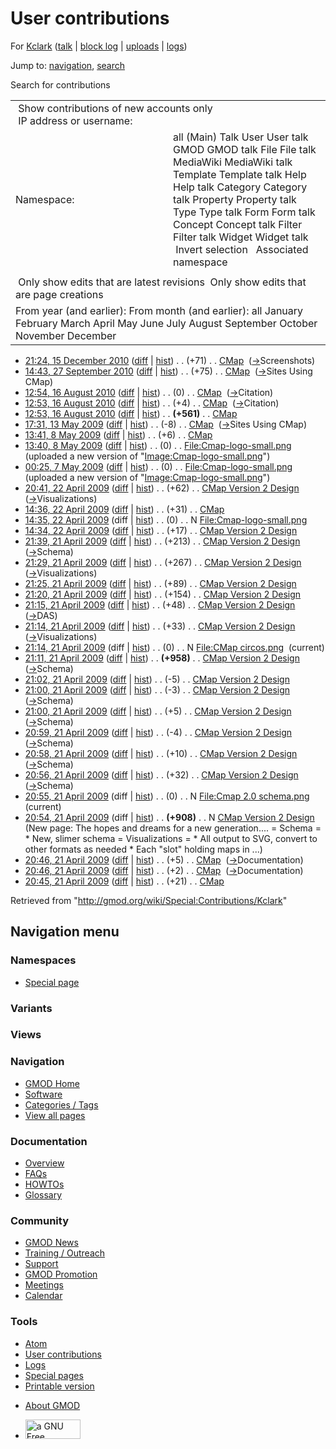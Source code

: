 <div id="mw-page-base" class="noprint">

</div>

<div id="mw-head-base" class="noprint">

</div>

<div id="content" class="mw-body" role="main">

<span id="top"></span>

<div id="mw-js-message" style="display:none;">

</div>



# <span dir="auto">User contributions</span>

<div id="bodyContent">

<div id="contentSub">

For <a
href="/mediawiki/index.php?title=User:Kclark&amp;action=edit&amp;redlink=1"
class="new" title="User:Kclark (page does not exist)">Kclark</a> (<a
href="/mediawiki/index.php?title=User_talk:Kclark&amp;action=edit&amp;redlink=1"
class="new" title="User talk:Kclark (page does not exist)">talk</a> \|
[block
log](/mediawiki/index.php?title=Special:Log/block&page=User%3AKclark "Special:Log/block")
\| [uploads](/wiki/Special:ListFiles/Kclark "Special:ListFiles/Kclark")
\| [logs](/wiki/Special:Log/Kclark "Special:Log/Kclark"))

</div>

<div id="jump-to-nav" class="mw-jump">

Jump to: [navigation](#mw-navigation), [search](#p-search)

</div>

<div id="mw-content-text">

Search for contributions

<table class="mw-contributions-table">
<colgroup>
<col style="width: 50%" />
<col style="width: 50%" />
</colgroup>
<tbody>
<tr class="odd">
<td colspan="2"> Show contributions of new accounts only<br />
 IP address or username:</td>
</tr>
<tr class="even">
<td class="mw-label">Namespace:</td>
<td>all (Main) Talk User User talk GMOD GMOD talk File File talk
MediaWiki MediaWiki talk Template Template talk Help Help talk Category
Category talk Property Property talk Type Type talk Form Form talk
Concept Concept talk Filter Filter talk Widget Widget talk  
 Invert selection 
 Associated namespace </td>
</tr>
<tr class="odd">
<td colspan="2"></td>
</tr>
<tr class="even">
<td colspan="2"> Only show edits that are latest revisions
 Only show edits that are page creations</td>
</tr>
<tr class="odd">
<td colspan="2">From year (and earlier): From month (and earlier): all
January February March April May June July August September October
November December</td>
</tr>
</tbody>
</table>

- <a href="/mediawiki/index.php?title=CMap&amp;oldid=16140"
  class="mw-changeslist-date" title="CMap">21:24, 15 December 2010</a>
  ([diff](/mediawiki/index.php?title=CMap&diff=prev&oldid=16140 "CMap")
  \| [hist](/mediawiki/index.php?title=CMap&action=history "CMap"))
  <span class="mw-changeslist-separator">. .</span>
  <span class="mw-plusminus-pos" dir="ltr"
  title="5,846 bytes after change">(+71)</span>‎
  <span class="mw-changeslist-separator">. .</span>
  <a href="/wiki/CMap" class="mw-contributions-title"
  title="CMap">CMap</a> ‎
  <span class="comment">([→](/wiki/CMap#Screenshots "CMap")‎<span dir="auto"><span class="autocomment">Screenshots</span></span>)</span>
- <a href="/mediawiki/index.php?title=CMap&amp;oldid=14606"
  class="mw-changeslist-date" title="CMap">14:43, 27 September 2010</a>
  ([diff](/mediawiki/index.php?title=CMap&diff=prev&oldid=14606 "CMap")
  \| [hist](/mediawiki/index.php?title=CMap&action=history "CMap"))
  <span class="mw-changeslist-separator">. .</span>
  <span class="mw-plusminus-pos" dir="ltr"
  title="6,000 bytes after change">(+75)</span>‎
  <span class="mw-changeslist-separator">. .</span>
  <a href="/wiki/CMap" class="mw-contributions-title"
  title="CMap">CMap</a> ‎
  <span class="comment">([→](/wiki/CMap#Sites_Using_CMap "CMap")‎<span dir="auto"><span class="autocomment">Sites
  Using CMap</span></span>)</span>
- <a href="/mediawiki/index.php?title=CMap&amp;oldid=14181"
  class="mw-changeslist-date" title="CMap">12:54, 16 August 2010</a>
  ([diff](/mediawiki/index.php?title=CMap&diff=prev&oldid=14181 "CMap")
  \| [hist](/mediawiki/index.php?title=CMap&action=history "CMap"))
  <span class="mw-changeslist-separator">. .</span>
  <span class="mw-plusminus-null" dir="ltr"
  title="5,885 bytes after change">(0)</span>‎
  <span class="mw-changeslist-separator">. .</span>
  <a href="/wiki/CMap" class="mw-contributions-title"
  title="CMap">CMap</a> ‎
  <span class="comment">([→](/wiki/CMap#Citation "CMap")‎<span dir="auto"><span class="autocomment">Citation</span></span>)</span>
- <a href="/mediawiki/index.php?title=CMap&amp;oldid=14180"
  class="mw-changeslist-date" title="CMap">12:53, 16 August 2010</a>
  ([diff](/mediawiki/index.php?title=CMap&diff=prev&oldid=14180 "CMap")
  \| [hist](/mediawiki/index.php?title=CMap&action=history "CMap"))
  <span class="mw-changeslist-separator">. .</span>
  <span class="mw-plusminus-pos" dir="ltr"
  title="5,885 bytes after change">(+4)</span>‎
  <span class="mw-changeslist-separator">. .</span>
  <a href="/wiki/CMap" class="mw-contributions-title"
  title="CMap">CMap</a> ‎
  <span class="comment">([→](/wiki/CMap#Citation "CMap")‎<span dir="auto"><span class="autocomment">Citation</span></span>)</span>
- <a href="/mediawiki/index.php?title=CMap&amp;oldid=14179"
  class="mw-changeslist-date" title="CMap">12:53, 16 August 2010</a>
  ([diff](/mediawiki/index.php?title=CMap&diff=prev&oldid=14179 "CMap")
  \| [hist](/mediawiki/index.php?title=CMap&action=history "CMap"))
  <span class="mw-changeslist-separator">. .</span> **(+561)**‎
  <span class="mw-changeslist-separator">. .</span>
  <a href="/wiki/CMap" class="mw-contributions-title"
  title="CMap">CMap</a> ‎
- <a href="/mediawiki/index.php?title=CMap&amp;oldid=8304"
  class="mw-changeslist-date" title="CMap">17:31, 13 May 2009</a>
  ([diff](/mediawiki/index.php?title=CMap&diff=prev&oldid=8304 "CMap")
  \| [hist](/mediawiki/index.php?title=CMap&action=history "CMap"))
  <span class="mw-changeslist-separator">. .</span>
  <span class="mw-plusminus-neg" dir="ltr"
  title="4,806 bytes after change">(-8)</span>‎
  <span class="mw-changeslist-separator">. .</span>
  <a href="/wiki/CMap" class="mw-contributions-title"
  title="CMap">CMap</a> ‎
  <span class="comment">([→](/wiki/CMap#Sites_Using_CMap "CMap")‎<span dir="auto"><span class="autocomment">Sites
  Using CMap</span></span>)</span>
- <a href="/mediawiki/index.php?title=CMap&amp;oldid=8300"
  class="mw-changeslist-date" title="CMap">13:41, 8 May 2009</a>
  ([diff](/mediawiki/index.php?title=CMap&diff=prev&oldid=8300 "CMap")
  \| [hist](/mediawiki/index.php?title=CMap&action=history "CMap"))
  <span class="mw-changeslist-separator">. .</span>
  <span class="mw-plusminus-pos" dir="ltr"
  title="4,814 bytes after change">(+6)</span>‎
  <span class="mw-changeslist-separator">. .</span>
  <a href="/wiki/CMap" class="mw-contributions-title"
  title="CMap">CMap</a> ‎
- <a
  href="/mediawiki/index.php?title=File:Cmap-logo-small.png&amp;oldid=8299"
  class="mw-changeslist-date" title="File:Cmap-logo-small.png">13:40, 8
  May 2009</a>
  ([diff](/mediawiki/index.php?title=File:Cmap-logo-small.png&diff=prev&oldid=8299 "File:Cmap-logo-small.png")
  \|
  [hist](/mediawiki/index.php?title=File:Cmap-logo-small.png&action=history "File:Cmap-logo-small.png"))
  <span class="mw-changeslist-separator">. .</span>
  <span class="mw-plusminus-null" dir="ltr"
  title="0 bytes after change">(0)</span>‎
  <span class="mw-changeslist-separator">. .</span>
  <a href="/wiki/File:Cmap-logo-small.png" class="mw-contributions-title"
  title="File:Cmap-logo-small.png">File:Cmap-logo-small.png</a> ‎
  <span class="comment">(uploaded a new version of
  "[Image:Cmap-logo-small.png](/wiki/File:Cmap-logo-small.png "File:Cmap-logo-small.png")")</span>
- <a
  href="/mediawiki/index.php?title=File:Cmap-logo-small.png&amp;oldid=8289"
  class="mw-changeslist-date" title="File:Cmap-logo-small.png">00:25, 7
  May 2009</a>
  ([diff](/mediawiki/index.php?title=File:Cmap-logo-small.png&diff=prev&oldid=8289 "File:Cmap-logo-small.png")
  \|
  [hist](/mediawiki/index.php?title=File:Cmap-logo-small.png&action=history "File:Cmap-logo-small.png"))
  <span class="mw-changeslist-separator">. .</span>
  <span class="mw-plusminus-null" dir="ltr"
  title="0 bytes after change">(0)</span>‎
  <span class="mw-changeslist-separator">. .</span>
  <a href="/wiki/File:Cmap-logo-small.png" class="mw-contributions-title"
  title="File:Cmap-logo-small.png">File:Cmap-logo-small.png</a> ‎
  <span class="comment">(uploaded a new version of
  "[Image:Cmap-logo-small.png](/wiki/File:Cmap-logo-small.png "File:Cmap-logo-small.png")")</span>
- <a
  href="/mediawiki/index.php?title=CMap_Version_2_Design&amp;oldid=8256"
  class="mw-changeslist-date" title="CMap Version 2 Design">20:41, 22
  April 2009</a>
  ([diff](/mediawiki/index.php?title=CMap_Version_2_Design&diff=prev&oldid=8256 "CMap Version 2 Design")
  \|
  [hist](/mediawiki/index.php?title=CMap_Version_2_Design&action=history "CMap Version 2 Design"))
  <span class="mw-changeslist-separator">. .</span>
  <span class="mw-plusminus-pos" dir="ltr"
  title="2,784 bytes after change">(+62)</span>‎
  <span class="mw-changeslist-separator">. .</span>
  <a href="/wiki/CMap_Version_2_Design" class="mw-contributions-title"
  title="CMap Version 2 Design">CMap Version 2 Design</a> ‎
  <span class="comment">([→](/wiki/CMap_Version_2_Design#Visualizations "CMap Version 2 Design")‎<span dir="auto"><span class="autocomment">Visualizations</span></span>)</span>
- <a href="/mediawiki/index.php?title=CMap&amp;oldid=8250"
  class="mw-changeslist-date" title="CMap">14:36, 22 April 2009</a>
  ([diff](/mediawiki/index.php?title=CMap&diff=prev&oldid=8250 "CMap")
  \| [hist](/mediawiki/index.php?title=CMap&action=history "CMap"))
  <span class="mw-changeslist-separator">. .</span>
  <span class="mw-plusminus-pos" dir="ltr"
  title="4,808 bytes after change">(+31)</span>‎
  <span class="mw-changeslist-separator">. .</span>
  <a href="/wiki/CMap" class="mw-contributions-title"
  title="CMap">CMap</a> ‎
- <a
  href="/mediawiki/index.php?title=File:Cmap-logo-small.png&amp;oldid=8249"
  class="mw-changeslist-date" title="File:Cmap-logo-small.png">14:35, 22
  April 2009</a> (diff \|
  [hist](/mediawiki/index.php?title=File:Cmap-logo-small.png&action=history "File:Cmap-logo-small.png"))
  <span class="mw-changeslist-separator">. .</span>
  <span class="mw-plusminus-null" dir="ltr"
  title="0 bytes after change">(0)</span>‎
  <span class="mw-changeslist-separator">. .</span> N
  <a href="/wiki/File:Cmap-logo-small.png" class="mw-contributions-title"
  title="File:Cmap-logo-small.png">File:Cmap-logo-small.png</a> ‎
- <a
  href="/mediawiki/index.php?title=CMap_Version_2_Design&amp;oldid=8248"
  class="mw-changeslist-date" title="CMap Version 2 Design">14:34, 22
  April 2009</a>
  ([diff](/mediawiki/index.php?title=CMap_Version_2_Design&diff=prev&oldid=8248 "CMap Version 2 Design")
  \|
  [hist](/mediawiki/index.php?title=CMap_Version_2_Design&action=history "CMap Version 2 Design"))
  <span class="mw-changeslist-separator">. .</span>
  <span class="mw-plusminus-pos" dir="ltr"
  title="2,722 bytes after change">(+17)</span>‎
  <span class="mw-changeslist-separator">. .</span>
  <a href="/wiki/CMap_Version_2_Design" class="mw-contributions-title"
  title="CMap Version 2 Design">CMap Version 2 Design</a> ‎
- <a
  href="/mediawiki/index.php?title=CMap_Version_2_Design&amp;oldid=8245"
  class="mw-changeslist-date" title="CMap Version 2 Design">21:39, 21
  April 2009</a>
  ([diff](/mediawiki/index.php?title=CMap_Version_2_Design&diff=prev&oldid=8245 "CMap Version 2 Design")
  \|
  [hist](/mediawiki/index.php?title=CMap_Version_2_Design&action=history "CMap Version 2 Design"))
  <span class="mw-changeslist-separator">. .</span>
  <span class="mw-plusminus-pos" dir="ltr"
  title="2,705 bytes after change">(+213)</span>‎
  <span class="mw-changeslist-separator">. .</span>
  <a href="/wiki/CMap_Version_2_Design" class="mw-contributions-title"
  title="CMap Version 2 Design">CMap Version 2 Design</a> ‎
  <span class="comment">([→](/wiki/CMap_Version_2_Design#Schema "CMap Version 2 Design")‎<span dir="auto"><span class="autocomment">Schema</span></span>)</span>
- <a
  href="/mediawiki/index.php?title=CMap_Version_2_Design&amp;oldid=8244"
  class="mw-changeslist-date" title="CMap Version 2 Design">21:29, 21
  April 2009</a>
  ([diff](/mediawiki/index.php?title=CMap_Version_2_Design&diff=prev&oldid=8244 "CMap Version 2 Design")
  \|
  [hist](/mediawiki/index.php?title=CMap_Version_2_Design&action=history "CMap Version 2 Design"))
  <span class="mw-changeslist-separator">. .</span>
  <span class="mw-plusminus-pos" dir="ltr"
  title="2,492 bytes after change">(+267)</span>‎
  <span class="mw-changeslist-separator">. .</span>
  <a href="/wiki/CMap_Version_2_Design" class="mw-contributions-title"
  title="CMap Version 2 Design">CMap Version 2 Design</a> ‎
  <span class="comment">([→](/wiki/CMap_Version_2_Design#Visualizations "CMap Version 2 Design")‎<span dir="auto"><span class="autocomment">Visualizations</span></span>)</span>
- <a
  href="/mediawiki/index.php?title=CMap_Version_2_Design&amp;oldid=8243"
  class="mw-changeslist-date" title="CMap Version 2 Design">21:25, 21
  April 2009</a>
  ([diff](/mediawiki/index.php?title=CMap_Version_2_Design&diff=prev&oldid=8243 "CMap Version 2 Design")
  \|
  [hist](/mediawiki/index.php?title=CMap_Version_2_Design&action=history "CMap Version 2 Design"))
  <span class="mw-changeslist-separator">. .</span>
  <span class="mw-plusminus-pos" dir="ltr"
  title="2,225 bytes after change">(+89)</span>‎
  <span class="mw-changeslist-separator">. .</span>
  <a href="/wiki/CMap_Version_2_Design" class="mw-contributions-title"
  title="CMap Version 2 Design">CMap Version 2 Design</a> ‎
- <a
  href="/mediawiki/index.php?title=CMap_Version_2_Design&amp;oldid=8242"
  class="mw-changeslist-date" title="CMap Version 2 Design">21:20, 21
  April 2009</a>
  ([diff](/mediawiki/index.php?title=CMap_Version_2_Design&diff=prev&oldid=8242 "CMap Version 2 Design")
  \|
  [hist](/mediawiki/index.php?title=CMap_Version_2_Design&action=history "CMap Version 2 Design"))
  <span class="mw-changeslist-separator">. .</span>
  <span class="mw-plusminus-pos" dir="ltr"
  title="2,136 bytes after change">(+154)</span>‎
  <span class="mw-changeslist-separator">. .</span>
  <a href="/wiki/CMap_Version_2_Design" class="mw-contributions-title"
  title="CMap Version 2 Design">CMap Version 2 Design</a> ‎
- <a
  href="/mediawiki/index.php?title=CMap_Version_2_Design&amp;oldid=8241"
  class="mw-changeslist-date" title="CMap Version 2 Design">21:15, 21
  April 2009</a>
  ([diff](/mediawiki/index.php?title=CMap_Version_2_Design&diff=prev&oldid=8241 "CMap Version 2 Design")
  \|
  [hist](/mediawiki/index.php?title=CMap_Version_2_Design&action=history "CMap Version 2 Design"))
  <span class="mw-changeslist-separator">. .</span>
  <span class="mw-plusminus-pos" dir="ltr"
  title="1,982 bytes after change">(+48)</span>‎
  <span class="mw-changeslist-separator">. .</span>
  <a href="/wiki/CMap_Version_2_Design" class="mw-contributions-title"
  title="CMap Version 2 Design">CMap Version 2 Design</a> ‎
  <span class="comment">([→](/wiki/CMap_Version_2_Design#DAS "CMap Version 2 Design")‎<span dir="auto"><span class="autocomment">DAS</span></span>)</span>
- <a
  href="/mediawiki/index.php?title=CMap_Version_2_Design&amp;oldid=8240"
  class="mw-changeslist-date" title="CMap Version 2 Design">21:14, 21
  April 2009</a>
  ([diff](/mediawiki/index.php?title=CMap_Version_2_Design&diff=prev&oldid=8240 "CMap Version 2 Design")
  \|
  [hist](/mediawiki/index.php?title=CMap_Version_2_Design&action=history "CMap Version 2 Design"))
  <span class="mw-changeslist-separator">. .</span>
  <span class="mw-plusminus-pos" dir="ltr"
  title="1,934 bytes after change">(+33)</span>‎
  <span class="mw-changeslist-separator">. .</span>
  <a href="/wiki/CMap_Version_2_Design" class="mw-contributions-title"
  title="CMap Version 2 Design">CMap Version 2 Design</a> ‎
  <span class="comment">([→](/wiki/CMap_Version_2_Design#Visualizations "CMap Version 2 Design")‎<span dir="auto"><span class="autocomment">Visualizations</span></span>)</span>
- <a href="/mediawiki/index.php?title=File:CMap_circos.png&amp;oldid=8239"
  class="mw-changeslist-date" title="File:CMap circos.png">21:14, 21 April
  2009</a> (diff \|
  [hist](/mediawiki/index.php?title=File:CMap_circos.png&action=history "File:CMap circos.png"))
  <span class="mw-changeslist-separator">. .</span>
  <span class="mw-plusminus-null" dir="ltr"
  title="0 bytes after change">(0)</span>‎
  <span class="mw-changeslist-separator">. .</span> N
  <a href="/wiki/File:CMap_circos.png" class="mw-contributions-title"
  title="File:CMap circos.png">File:CMap circos.png</a> ‎
  <span class="mw-uctop">(current)</span>
- <a
  href="/mediawiki/index.php?title=CMap_Version_2_Design&amp;oldid=8238"
  class="mw-changeslist-date" title="CMap Version 2 Design">21:11, 21
  April 2009</a>
  ([diff](/mediawiki/index.php?title=CMap_Version_2_Design&diff=prev&oldid=8238 "CMap Version 2 Design")
  \|
  [hist](/mediawiki/index.php?title=CMap_Version_2_Design&action=history "CMap Version 2 Design"))
  <span class="mw-changeslist-separator">. .</span> **(+958)**‎
  <span class="mw-changeslist-separator">. .</span>
  <a href="/wiki/CMap_Version_2_Design" class="mw-contributions-title"
  title="CMap Version 2 Design">CMap Version 2 Design</a> ‎
  <span class="comment">([→](/wiki/CMap_Version_2_Design#Schema "CMap Version 2 Design")‎<span dir="auto"><span class="autocomment">Schema</span></span>)</span>
- <a
  href="/mediawiki/index.php?title=CMap_Version_2_Design&amp;oldid=8237"
  class="mw-changeslist-date" title="CMap Version 2 Design">21:02, 21
  April 2009</a>
  ([diff](/mediawiki/index.php?title=CMap_Version_2_Design&diff=prev&oldid=8237 "CMap Version 2 Design")
  \|
  [hist](/mediawiki/index.php?title=CMap_Version_2_Design&action=history "CMap Version 2 Design"))
  <span class="mw-changeslist-separator">. .</span>
  <span class="mw-plusminus-neg" dir="ltr"
  title="943 bytes after change">(-5)</span>‎
  <span class="mw-changeslist-separator">. .</span>
  <a href="/wiki/CMap_Version_2_Design" class="mw-contributions-title"
  title="CMap Version 2 Design">CMap Version 2 Design</a> ‎
- <a
  href="/mediawiki/index.php?title=CMap_Version_2_Design&amp;oldid=8236"
  class="mw-changeslist-date" title="CMap Version 2 Design">21:00, 21
  April 2009</a>
  ([diff](/mediawiki/index.php?title=CMap_Version_2_Design&diff=prev&oldid=8236 "CMap Version 2 Design")
  \|
  [hist](/mediawiki/index.php?title=CMap_Version_2_Design&action=history "CMap Version 2 Design"))
  <span class="mw-changeslist-separator">. .</span>
  <span class="mw-plusminus-neg" dir="ltr"
  title="948 bytes after change">(-3)</span>‎
  <span class="mw-changeslist-separator">. .</span>
  <a href="/wiki/CMap_Version_2_Design" class="mw-contributions-title"
  title="CMap Version 2 Design">CMap Version 2 Design</a> ‎
  <span class="comment">([→](/wiki/CMap_Version_2_Design#Schema "CMap Version 2 Design")‎<span dir="auto"><span class="autocomment">Schema</span></span>)</span>
- <a
  href="/mediawiki/index.php?title=CMap_Version_2_Design&amp;oldid=8235"
  class="mw-changeslist-date" title="CMap Version 2 Design">21:00, 21
  April 2009</a>
  ([diff](/mediawiki/index.php?title=CMap_Version_2_Design&diff=prev&oldid=8235 "CMap Version 2 Design")
  \|
  [hist](/mediawiki/index.php?title=CMap_Version_2_Design&action=history "CMap Version 2 Design"))
  <span class="mw-changeslist-separator">. .</span>
  <span class="mw-plusminus-pos" dir="ltr"
  title="951 bytes after change">(+5)</span>‎
  <span class="mw-changeslist-separator">. .</span>
  <a href="/wiki/CMap_Version_2_Design" class="mw-contributions-title"
  title="CMap Version 2 Design">CMap Version 2 Design</a> ‎
  <span class="comment">([→](/wiki/CMap_Version_2_Design#Schema "CMap Version 2 Design")‎<span dir="auto"><span class="autocomment">Schema</span></span>)</span>
- <a
  href="/mediawiki/index.php?title=CMap_Version_2_Design&amp;oldid=8234"
  class="mw-changeslist-date" title="CMap Version 2 Design">20:59, 21
  April 2009</a>
  ([diff](/mediawiki/index.php?title=CMap_Version_2_Design&diff=prev&oldid=8234 "CMap Version 2 Design")
  \|
  [hist](/mediawiki/index.php?title=CMap_Version_2_Design&action=history "CMap Version 2 Design"))
  <span class="mw-changeslist-separator">. .</span>
  <span class="mw-plusminus-neg" dir="ltr"
  title="946 bytes after change">(-4)</span>‎
  <span class="mw-changeslist-separator">. .</span>
  <a href="/wiki/CMap_Version_2_Design" class="mw-contributions-title"
  title="CMap Version 2 Design">CMap Version 2 Design</a> ‎
  <span class="comment">([→](/wiki/CMap_Version_2_Design#Schema "CMap Version 2 Design")‎<span dir="auto"><span class="autocomment">Schema</span></span>)</span>
- <a
  href="/mediawiki/index.php?title=CMap_Version_2_Design&amp;oldid=8233"
  class="mw-changeslist-date" title="CMap Version 2 Design">20:58, 21
  April 2009</a>
  ([diff](/mediawiki/index.php?title=CMap_Version_2_Design&diff=prev&oldid=8233 "CMap Version 2 Design")
  \|
  [hist](/mediawiki/index.php?title=CMap_Version_2_Design&action=history "CMap Version 2 Design"))
  <span class="mw-changeslist-separator">. .</span>
  <span class="mw-plusminus-pos" dir="ltr"
  title="950 bytes after change">(+10)</span>‎
  <span class="mw-changeslist-separator">. .</span>
  <a href="/wiki/CMap_Version_2_Design" class="mw-contributions-title"
  title="CMap Version 2 Design">CMap Version 2 Design</a> ‎
  <span class="comment">([→](/wiki/CMap_Version_2_Design#Schema "CMap Version 2 Design")‎<span dir="auto"><span class="autocomment">Schema</span></span>)</span>
- <a
  href="/mediawiki/index.php?title=CMap_Version_2_Design&amp;oldid=8232"
  class="mw-changeslist-date" title="CMap Version 2 Design">20:56, 21
  April 2009</a>
  ([diff](/mediawiki/index.php?title=CMap_Version_2_Design&diff=prev&oldid=8232 "CMap Version 2 Design")
  \|
  [hist](/mediawiki/index.php?title=CMap_Version_2_Design&action=history "CMap Version 2 Design"))
  <span class="mw-changeslist-separator">. .</span>
  <span class="mw-plusminus-pos" dir="ltr"
  title="940 bytes after change">(+32)</span>‎
  <span class="mw-changeslist-separator">. .</span>
  <a href="/wiki/CMap_Version_2_Design" class="mw-contributions-title"
  title="CMap Version 2 Design">CMap Version 2 Design</a> ‎
  <span class="comment">([→](/wiki/CMap_Version_2_Design#Schema "CMap Version 2 Design")‎<span dir="auto"><span class="autocomment">Schema</span></span>)</span>
- <a
  href="/mediawiki/index.php?title=File:Cmap_2.0_schema.png&amp;oldid=8231"
  class="mw-changeslist-date" title="File:Cmap 2.0 schema.png">20:55, 21
  April 2009</a> (diff \|
  [hist](/mediawiki/index.php?title=File:Cmap_2.0_schema.png&action=history "File:Cmap 2.0 schema.png"))
  <span class="mw-changeslist-separator">. .</span>
  <span class="mw-plusminus-null" dir="ltr"
  title="0 bytes after change">(0)</span>‎
  <span class="mw-changeslist-separator">. .</span> N
  <a href="/wiki/File:Cmap_2.0_schema.png" class="mw-contributions-title"
  title="File:Cmap 2.0 schema.png">File:Cmap 2.0 schema.png</a> ‎
  <span class="mw-uctop">(current)</span>
- <a
  href="/mediawiki/index.php?title=CMap_Version_2_Design&amp;oldid=8230"
  class="mw-changeslist-date" title="CMap Version 2 Design">20:54, 21
  April 2009</a> (diff \|
  [hist](/mediawiki/index.php?title=CMap_Version_2_Design&action=history "CMap Version 2 Design"))
  <span class="mw-changeslist-separator">. .</span> **(+908)**‎
  <span class="mw-changeslist-separator">. .</span> N
  <a href="/wiki/CMap_Version_2_Design" class="mw-contributions-title"
  title="CMap Version 2 Design">CMap Version 2 Design</a> ‎
  <span class="comment">(New page: The hopes and dreams for a new
  generation.... = Schema = \* New, slimer schema = Visualizations = \*
  All output to SVG, convert to other formats as needed \* Each "slot"
  holding maps in ...)</span>
- <a href="/mediawiki/index.php?title=CMap&amp;oldid=8229"
  class="mw-changeslist-date" title="CMap">20:46, 21 April 2009</a>
  ([diff](/mediawiki/index.php?title=CMap&diff=prev&oldid=8229 "CMap")
  \| [hist](/mediawiki/index.php?title=CMap&action=history "CMap"))
  <span class="mw-changeslist-separator">. .</span>
  <span class="mw-plusminus-pos" dir="ltr"
  title="4,777 bytes after change">(+5)</span>‎
  <span class="mw-changeslist-separator">. .</span>
  <a href="/wiki/CMap" class="mw-contributions-title"
  title="CMap">CMap</a> ‎
  <span class="comment">([→](/wiki/CMap#Documentation "CMap")‎<span dir="auto"><span class="autocomment">Documentation</span></span>)</span>
- <a href="/mediawiki/index.php?title=CMap&amp;oldid=8228"
  class="mw-changeslist-date" title="CMap">20:46, 21 April 2009</a>
  ([diff](/mediawiki/index.php?title=CMap&diff=prev&oldid=8228 "CMap")
  \| [hist](/mediawiki/index.php?title=CMap&action=history "CMap"))
  <span class="mw-changeslist-separator">. .</span>
  <span class="mw-plusminus-pos" dir="ltr"
  title="4,772 bytes after change">(+2)</span>‎
  <span class="mw-changeslist-separator">. .</span>
  <a href="/wiki/CMap" class="mw-contributions-title"
  title="CMap">CMap</a> ‎
  <span class="comment">([→](/wiki/CMap#Documentation "CMap")‎<span dir="auto"><span class="autocomment">Documentation</span></span>)</span>
- <a href="/mediawiki/index.php?title=CMap&amp;oldid=8227"
  class="mw-changeslist-date" title="CMap">20:45, 21 April 2009</a>
  ([diff](/mediawiki/index.php?title=CMap&diff=prev&oldid=8227 "CMap")
  \| [hist](/mediawiki/index.php?title=CMap&action=history "CMap"))
  <span class="mw-changeslist-separator">. .</span>
  <span class="mw-plusminus-pos" dir="ltr"
  title="4,770 bytes after change">(+21)</span>‎
  <span class="mw-changeslist-separator">. .</span>
  <a href="/wiki/CMap" class="mw-contributions-title"
  title="CMap">CMap</a> ‎

</div>

<div class="printfooter">

Retrieved from "<http://gmod.org/wiki/Special:Contributions/Kclark>"

</div>

<div id="catlinks" class="catlinks catlinks-allhidden">

</div>

<div class="visualClear">

</div>

</div>

</div>

<div id="mw-navigation">

## Navigation menu

<div id="mw-head">



<div id="left-navigation">

<div id="p-namespaces" class="vectorTabs" role="navigation"
aria-labelledby="p-namespaces-label">

### Namespaces

- <span id="ca-nstab-special">[Special
  page](/wiki/Special:Contributions/Kclark "This is a special page, you cannot edit the page itself")</span>

</div>

<div id="p-variants" class="vectorMenu emptyPortlet" role="navigation"
aria-labelledby="p-variants-label">

### 

### Variants[](#)

<div class="menu">

</div>

</div>

</div>

<div id="right-navigation">

<div id="p-views" class="vectorTabs emptyPortlet" role="navigation"
aria-labelledby="p-views-label">

### Views

</div>



</div>



</div>

</div>

</div>

<div id="mw-panel">

<div id="p-logo" role="banner">

<a href="/wiki/Main_Page"
style="background-image: url(http://gmod.org/images/GMOD-cogs.png);"
title="Visit the main page"></a>

</div>

<div id="p-Navigation" class="portal" role="navigation"
aria-labelledby="p-Navigation-label">

### Navigation

<div class="body">

- <span id="n-GMOD-Home">[GMOD Home](/wiki/Main_Page)</span>
- <span id="n-Software">[Software](/wiki/GMOD_Components)</span>
- <span id="n-Categories-.2F-Tags">[Categories /
  Tags](/wiki/Categories)</span>
- <span id="n-View-all-pages">[View all
  pages](/wiki/Special:AllPages)</span>

</div>

</div>

<div id="p-Documentation" class="portal" role="navigation"
aria-labelledby="p-Documentation-label">

### Documentation

<div class="body">

- <span id="n-Overview">[Overview](/wiki/Overview)</span>
- <span id="n-FAQs">[FAQs](/wiki/Category:FAQ)</span>
- <span id="n-HOWTOs">[HOWTOs](/wiki/Category:HOWTO)</span>
- <span id="n-Glossary">[Glossary](/wiki/Glossary)</span>

</div>

</div>

<div id="p-Community" class="portal" role="navigation"
aria-labelledby="p-Community-label">

### Community

<div class="body">

- <span id="n-GMOD-News">[GMOD News](/wiki/GMOD_News)</span>
- <span id="n-Training-.2F-Outreach">[Training /
  Outreach](/wiki/Training_and_Outreach)</span>
- <span id="n-Support">[Support](/wiki/Support)</span>
- <span id="n-GMOD-Promotion">[GMOD
  Promotion](/wiki/GMOD_Promotion)</span>
- <span id="n-Meetings">[Meetings](/wiki/Meetings)</span>
- <span id="n-Calendar">[Calendar](/wiki/Calendar)</span>

</div>

</div>

<div id="p-tb" class="portal" role="navigation"
aria-labelledby="p-tb-label">

### Tools

<div class="body">

- <span id="feedlinks"><a
  href="http://gmod.org/mediawiki/index.php?title=Special:Contributions/Kclark&amp;feed=atom"
  id="feed-atom" class="feedlink" rel="alternate"
  type="application/atom+xml" title="Atom feed for this page">Atom</a></span>
- <span id="t-contributions">[User
  contributions](/wiki/Special:Contributions/Kclark "A list of contributions of this user")</span>
- <span id="t-log">[Logs](/wiki/Special:Log/Kclark)</span>
- <span id="t-specialpages"><a href="/wiki/Special:SpecialPages" accesskey="q"
  title="A list of all special pages [q]">Special pages</a></span>
- <span id="t-print"><a
  href="/mediawiki/index.php?title=Special:Contributions/Kclark&amp;printable=yes"
  rel="alternate" accesskey="p"
  title="Printable version of this page [p]">Printable version</a></span>

</div>

</div>

</div>

</div>

<div id="footer" role="contentinfo">

- <span id="footer-places-about">[About
  GMOD](/wiki/GMOD:About "GMOD:About")</span>

<!-- -->

- <span id="footer-copyrightico">[<img src="http://www.gnu.org/graphics/gfdl-logo-small.png" width="88"
  height="31" alt="a GNU Free Documentation License" />](http://www.gnu.org/licenses/fdl-1.3.html)</span>


<div style="clear:both">

</div>

</div>
